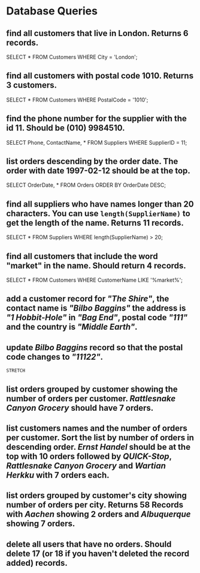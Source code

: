 # Database Queries

## find all customers that live in London. Returns 6 records.

SELECT * FROM Customers
WHERE City = 'London';

## find all customers with postal code 1010. Returns 3 customers.

SELECT * FROM Customers
WHERE PostalCode = '1010';

## find the phone number for the supplier with the id 11. Should be (010) 9984510.

SELECT Phone, ContactName, * FROM Suppliers 
WHERE SupplierID = 11;


## list orders descending by the order date. The order with date 1997-02-12 should be at the top.

SELECT OrderDate, * FROM Orders
ORDER BY OrderDate DESC;


## find all suppliers who have names longer than 20 characters. You can use `length(SupplierName)` to get the length of the name. Returns 11 records.

SELECT * FROM Suppliers
WHERE length(SupplierName) > 20;

## find all customers that include the word "market" in the name. Should return 4 records.

SELECT * FROM Customers
WHERE CustomerName LIKE '%market%';

## add a customer record for _"The Shire"_, the contact name is _"Bilbo Baggins"_ the address is _"1 Hobbit-Hole"_ in _"Bag End"_, postal code _"111"_ and the country is _"Middle Earth"_.


## update _Bilbo Baggins_ record so that the postal code changes to _"11122"_.



    STRETCH

## list orders grouped by customer showing the number of orders per customer. _Rattlesnake Canyon Grocery_ should have 7 orders.

## list customers names and the number of orders per customer. Sort the list by number of orders in descending order. _Ernst Handel_ should be at the top with 10 orders followed by _QUICK-Stop_, _Rattlesnake Canyon Grocery_ and _Wartian Herkku_ with 7 orders each.

## list orders grouped by customer's city showing number of orders per city. Returns 58 Records with _Aachen_ showing 2 orders and _Albuquerque_ showing 7 orders.

## delete all users that have no orders. Should delete 17 (or 18 if you haven't deleted the record added) records.
